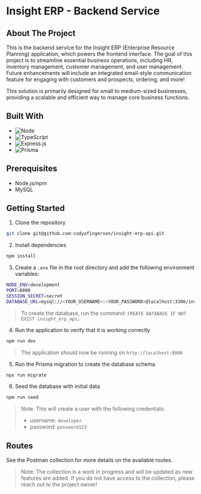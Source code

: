 # Insight ERP - Backend Service

## About The Project

This is the backend service for the Insight ERP (Enterprise Resource Planning) application, which powers the frontend interface. The goal of this project is to streamline essential business operations, including HR, inventory management, customer management, and user management. Future enhancements will include an integrated email-style communication feature for engaging with customers and prospects, ordering, and more!

This solution is primarily designed for small to medium-sized businesses, providing a scalable and efficient way to manage core business functions.

## Built With

- ![Node][Nodejs.com]
- ![TypeScript][TypeScript.com]
- ![Express.js][Expressjs.com]
- ![Prisma][Prisma.io]

## Prerequisites
- Node.js/npm
- MySQL

## Getting Started
1. Clone the repository
```sh
git clone git@github.com:codyafingerson/insight-erp-api.git
```

2. Install dependencies
```sh
npm install
```

3. Create a `.env` file in the root directory and add the following environment variables:
```sh
NODE_ENV=development
PORT=8000
SESSION_SECRET=secret
DATABASE_URL=mysql://<YOUR_USERNAME>:<YOUR_PASSWORD>@localhost:3306/insight_erp_api
```
> To create the database, run the command: `CREATE DATABASE IF NOT EXIST insight_erp_api;`

4. Run the application to verify that it is working correctly
```sh
npm run dev
```
> The application should now be running on `http://localhost:8000`

5. Run the Prisma migration to create the database schema
```sh
npx run migrate
```

6. Seed the database with initial data
```sh
npm run seed
```

> Note: This will create a user with the following credentials:
> - username: `developer`
> - password: `password123`

## Routes
See the Postman collection for more details on the available routes.
> Note: The collection is a work in progress and will be updated as new features are added.
> If you do not have access to the collection, please reach out to the project owner!

[Nodejs.com]: https://shields.io/badge/Node.js-339933?logo=Node.js&logoColor=FFF&style=flat-square
[TypeScript.com]: https://shields.io/badge/TypeScript-3178C6?logo=TypeScript&logoColor=FFF&style=flat-square
[Expressjs.com]: https://img.shields.io/badge/Express.js-000000?logo=express&logoColor=fff&style=flat
[Prisma.io]: https://shields.io/badge/Prisma-2D3748?logo=Prisma&logoColor=FFF&style=flat-square
